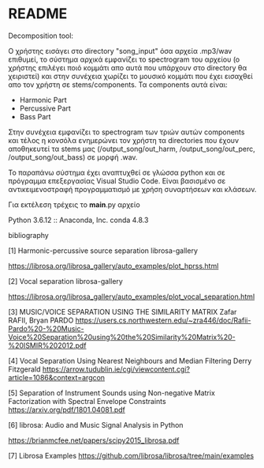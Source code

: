 # README
Decomposition tool: 

Ο χρήστης εισάγει στο directory "song_input" όσα αρχεία .mp3/wav επιθυμεί, το σύστημα αρχικά εμφανίζει το spectrogram του αρχείου
(ο χρήστης επιλέγει ποιό κομμάτι απο αυτά που υπάρχουν στο directory θα χειριστεί) και στην συνέχεια χωρίζει το μουσικό κομμάτι που έχει εισαχθεί απο τον χρήστη σε stems/components. Τα components αυτά είναι:
- Harmonic Part
- Percussive Part 
- Bass Part

Στην συνέχεια εμφανίζει το spectrogram των τριών αυτών components 
και τέλος η κονσόλα ενημερώνει τον χρήστη τα directories που έχουν αποθηκευτεί τα stems μας (/output_song/out_harm, /output_song/out_perc, /output_song/out_bass) σε μορφή .wav.

Το παραπάνω σύστημα έχει αναπτυχθεί σε γλώσσα python και σε πρόγραμμα επεξεργασίας Visual Studio Code. Είναι βασισμένο σε αντικειμενοστραφή προγραμματισμό με χρήση συναρτήσεων και κλάσεων. 

Για εκτέλεση τρέχεις το __main__.py αρχείο

 
Python 3.6.12 :: Anaconda, Inc.
conda 4.8.3



bibliography

[1] Harmonic-percussive source separation
librosa-gallery

https://librosa.org/librosa_gallery/auto_examples/plot_hprss.html

[2] Vocal separation
librosa-gallery

https://librosa.org/librosa_gallery/auto_examples/plot_vocal_separation.html

[3] MUSIC/VOICE SEPARATION USING THE SIMILARITY MATRIX
Zafar RAFII, Bryan PARDO
https://users.cs.northwestern.edu/~zra446/doc/Rafii-Pardo%20-%20Music-Voice%20Separation%20using%20the%20Similarity%20Matrix%20-%20ISMIR%202012.pdf

[4] Vocal Separation Using Nearest Neighbours and Median Filtering
Derry Fitzgerald 
https://arrow.tudublin.ie/cgi/viewcontent.cgi?article=1086&context=argcon

[5] Separation of Instrument Sounds using
Non-negative Matrix Factorization with Spectral
Envelope Constraints
https://arxiv.org/pdf/1801.04081.pdf

[6] librosa: Audio and Music Signal Analysis in Python

https://brianmcfee.net/papers/scipy2015_librosa.pdf

[7] Librosa Examples 
https://github.com/librosa/librosa/tree/main/examples

